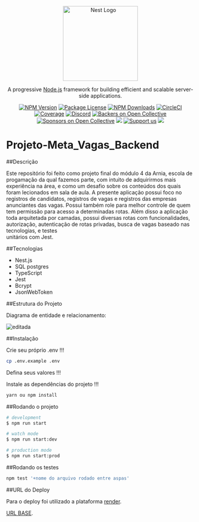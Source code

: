<p align="center">
  <a href="http://nestjs.com/" target="blank"><img src="https://nestjs.com/img/logo-small.svg" width="200" alt="Nest Logo" /></a>
</p>

[circleci-image]: https://img.shields.io/circleci/build/github/nestjs/nest/master?token=abc123def456
[circleci-url]: https://circleci.com/gh/nestjs/nest

  <p align="center">A progressive <a href="http://nodejs.org" target="_blank">Node.js</a> framework for building efficient and scalable server-side applications.</p>
    <p align="center">
<a href="https://www.npmjs.com/~nestjscore" target="_blank"><img src="https://img.shields.io/npm/v/@nestjs/core.svg" alt="NPM Version" /></a>
<a href="https://www.npmjs.com/~nestjscore" target="_blank"><img src="https://img.shields.io/npm/l/@nestjs/core.svg" alt="Package License" /></a>
<a href="https://www.npmjs.com/~nestjscore" target="_blank"><img src="https://img.shields.io/npm/dm/@nestjs/common.svg" alt="NPM Downloads" /></a>
<a href="https://circleci.com/gh/nestjs/nest" target="_blank"><img src="https://img.shields.io/circleci/build/github/nestjs/nest/master" alt="CircleCI" /></a>
<a href="https://coveralls.io/github/nestjs/nest?branch=master" target="_blank"><img src="https://coveralls.io/repos/github/nestjs/nest/badge.svg?branch=master#9" alt="Coverage" /></a>
<a href="https://discord.gg/G7Qnnhy" target="_blank"><img src="https://img.shields.io/badge/discord-online-brightgreen.svg" alt="Discord"/></a>
<a href="https://opencollective.com/nest#backer" target="_blank"><img src="https://opencollective.com/nest/backers/badge.svg" alt="Backers on Open Collective" /></a>
<a href="https://opencollective.com/nest#sponsor" target="_blank"><img src="https://opencollective.com/nest/sponsors/badge.svg" alt="Sponsors on Open Collective" /></a>
  <a href="https://paypal.me/kamilmysliwiec" target="_blank"><img src="https://img.shields.io/badge/Donate-PayPal-ff3f59.svg"/></a>
    <a href="https://opencollective.com/nest#sponsor"  target="_blank"><img src="https://img.shields.io/badge/Support%20us-Open%20Collective-41B883.svg" alt="Support us"></a>
  <a href="https://twitter.com/nestframework" target="_blank"><img src="https://img.shields.io/twitter/follow/nestframework.svg?style=social&label=Follow"></a>
</p>
  <!--[![Backers on Open Collective](https://opencollective.com/nest/backers/badge.svg)](https://opencollective.com/nest#backer)
  [![Sponsors on Open Collective](https://opencollective.com/nest/sponsors/badge.svg)](https://opencollective.com/nest#sponsor)-->

# Projeto-Meta_Vagas_Backend

##Descrição

Este repositório foi feito como projeto final do módulo 4 da Arnia, escola de progamação da qual fazemos parte, com intuito de adquirirmos mais experiência na área, e como um desafio sobre os conteúdos dos quais foram lecionados em sala de aula.
A presente aplicação possui foco no registros de candidatos, registros de vagas e registros das empresas anunciantes das vagas.
Possui também role para melhor controle de quem tem permissão para acesso a determinadas rotas.
Além disso a aplicação toda arquitetada por camadas, possui diversas rotas com funcionalidades, autorização, autenticação de rotas privadas, busca de vagas baseado nas tecnologias,  e testes  
unitários com Jest.

##Tecnologias

- Nest.js
- SQL postgres
- TypeScript
- Jest
- Bcrypt
- JsonWebToken

##Estrutura do Projeto

Diagrama de entidade e relacionamento:

![editada](https://github.com/LadyJessie19/meta_vagas_backend/assets/115433314/baa1344e-3cb1-42e4-b210-0d425c211f9e)

##Instalação

Crie seu próprio .env !!!

```bash
cp .env.example .env
```

Defina seus valores !!!

Instale as dependências do projeto !!!

```bash
yarn ou npm install
```

##Rodando o projeto

```bash
# development
$ npm run start

# watch mode
$ npm run start:dev

# production mode
$ npm run start:prod
```

##Rodando os testes

```bash
npm test '+nome do arquivo rodado entre aspas'
```

##URL do Deploy

Para o deploy foi utilizado a plataforma [render](https://render.com/).

[URL BASE]().

